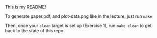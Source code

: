 This is my README!

To generate paper.pdf, and plot-data.png like in the lecture, just run `make`

Then, once your `clean` target is set up (Exercise 1), run `make clean` to get back to the state of this repo
